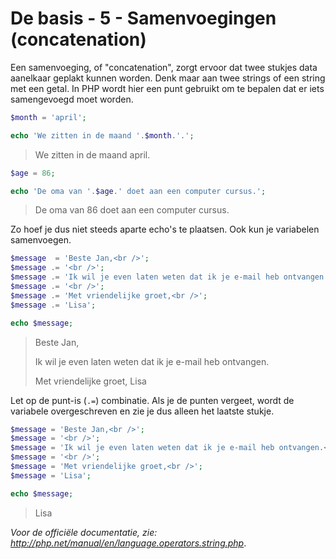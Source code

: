 # De basis - 5 - Samenvoegingen (concatenation)

Een samenvoeging, of "concatenation", zorgt ervoor dat twee stukjes data aanelkaar geplakt kunnen worden. Denk maar aan twee strings of een string met een getal. In PHP wordt hier een punt gebruikt om te bepalen dat er iets samengevoegd moet worden.

```php
$month = 'april';

echo 'We zitten in de maand '.$month.'.';
```

> We zitten in de maand april.

```php
$age = 86;

echo 'De oma van '.$age.' doet aan een computer cursus.';
```

> De oma van 86 doet aan een computer cursus.

Zo hoef je dus niet steeds aparte echo's te plaatsen. Ook kun je variabelen samenvoegen.

```php
$message  = 'Beste Jan,<br />';
$message .= '<br />';
$message .= 'Ik wil je even laten weten dat ik je e-mail heb ontvangen.<br />';
$message .= '<br />';
$message .= 'Met vriendelijke groet,<br />';
$message .= 'Lisa';

echo $message;
```

> Beste Jan,
>
> Ik wil je even laten weten dat ik je e-mail heb ontvangen.
>
> Met vriendelijke groet,
> Lisa

Let op de punt-is (`.=`) combinatie. Als je de punten vergeet, wordt de variabele overgeschreven en zie je dus alleen het laatste stukje.

```php
$message = 'Beste Jan,<br />';
$message = '<br />';
$message = 'Ik wil je even laten weten dat ik je e-mail heb ontvangen.<br />';
$message = '<br />';
$message = 'Met vriendelijke groet,<br />';
$message = 'Lisa';

echo $message;
```

> Lisa

*Voor de officiële documentatie, zie: http://php.net/manual/en/language.operators.string.php*.
